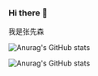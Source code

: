 ### Hi there 👋
我是张先森


![Anurag's GitHub stats](https://github-readme-stats.vercel.app/api?username=1961768512&hide=contribs,prs)

![Anurag's GitHub stats](https://github-readme-stats.vercel.app/api?username=1961768512&show_icons=true&theme=synthwave)

<!--
**1961768512/1961768512** is a ✨ _special_ ✨ repository because its `README.md` (this file) appears on your GitHub profile.

Here are some ideas to get you started:

- 🔭 I’m currently working on ...
- 🌱 I’m currently learning ...
- 👯 I’m looking to collaborate on ...
- 🤔 I’m looking for help with ...
- 💬 Ask me about ...
- 📫 How to reach me: ...
- 😄 Pronouns: ...
- ⚡ Fun fact: ...
我是张先森
什么都搞
-->

